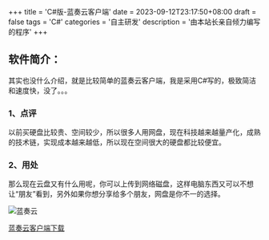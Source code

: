 +++
title = 'C#版-蓝奏云客户端'
date =  2023-09-12T23:17:50+08:00
draft = false
tags = 'C#'
categories = '自主研发'
description = '由本站长亲自倾力编写的程序'
+++

## 软件简介：
其实也没什么介绍，就是比较简单的蓝奏云客户端，我是采用C#写的，极致简洁和速度快，没了。。。

### 1、点评
以前买硬盘比较贵、空间较少，所以很多人用网盘，现在科技越来越量产化，成熟的技术链，实现成本越来越低，所以现在空间很大的硬盘都比较便宜。

### 2、用处
那么现在云盘又有什么用呢，你可以上传到网络磁盘，这样电脑东西又可以不想让“朋友”看到，另外如果你想分享给多个朋友，网盘是你不一的选择。

![蓝奏云](https://cos.hkfx.net/attachment/1694531393_99676c9a.jpg)

[蓝奏云客户端下载](https://cos.hkfx.net/attachment/1694531393_19829d3a.rar '蓝奏云')